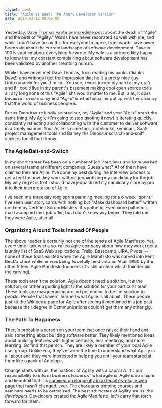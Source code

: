 ```yaml
---
layout: post
title: "Agile Is Dead: The Angry Developer Version"
date: 2014-03-12 00:00:00
---
```


Yesterday, [Dave Thomas wrote an incredible
post](http://pragdave.me/blog/2014/03/04/time-to-kill-agile/) about the death
of "Agile" and the birth of "Agility." Words have never resonated so well with
me, and while I don't have to say this for everyone to agree, truer words have
never been said about the current landscape of software development. Dave is
100% spot on about everything he wrote. My wife is also incredibly happy to
know that my constant complaining about software development has been validated
by another breathing human.

While I have never met Dave Thomas, from reading his books (thanks Dave!) and
writings I get the impression that he is a pretty nice guy. Unfortunately for
you, I'm not. You see, I work incredibly hard at my craft and if I could live
in my parent's basement making cool open source tools all day long none of this
"Agile" shit would matter to me. But, alas, it does because I need money and
"Agile" is what helps me put up with the disarray that the world of business
people is.

But as Dave has so kindly pointed out, my "Agile" and your "Agile" aren't the
same thing. My Agile (I'm going to stop quoting it now) is iterating quickly,
constantly reflecting and collaborating with the customer to deliver software
in a timely manner. Your Agile is name tags, notebooks, seminars, SaaS project
management tools and Barney the Dinosaur scratch-and-sniff stickers for all
that I know.

### The Agile Bait-and-Switch
In my short career I've been on a number of job interviews and have worked on
several teams at different companies. Guess what? All of them have claimed they
are Agile. I've done my best during the interview process to get a feel for how
they work without jeopardizing my candidacy for the job. My only regret is that
I should have jeopardized my candidacy more by pro into their interpretation of
Agile.

I've been in a three day long sprint planning meeting for a 6 week "sprint."
I've seen user story cards with nothing but "Make dashboard better" written on
them by Certified Scrum Masters. It's pathetic. Even more pathetic is that I
accepted their job offer, but I didn't know any better. They told me they were
Agile, after all.

### Organizing Around Tools Instead Of People
The above header is certainly not one of the tenets of Agile Manifesto. Yet,
every time I talk with a so-called Agile company about how they work I get a
laundry list of SaaS Web applications. Trello, Basecamp, JIRA, Pivotal -- none
of these tools existed when the Agile Manifesto was carved into Kent Beck's
chest while he was being forcefully held onto an Altair 8080 by the other
fifteen Agile Manifesto founders (it's still unclear which founder did the
carving).

These tools aren't the solution. Agile doesn't need a solution, it *is* the
solution, or rather a guiding light to the solution for your particular team.
These tools are masquerading around pretending to be the solution to *people*.
People that haven't learned what Agile is all about. These people just hit the
Wikipedia page for Agile after seeing it mentioned in a job post because their
degree in Communications couldn't get them any other gig.

### The Path To Happiness
There's probably a person on your team that once raised their hand and said
something about building software better. They likely mentioned ideas about
building features with higher certainty, less meetings, and more learning. Go
find that person. They are likely a member of your local Agile user group.
Unlike you, they've taken the time to understand what Agility is all about and
they were interested in helping you until your team stared at them like a pack
of Antelope.

Change starts with us, the bastions of Agility with a capital A. It's our
responsibility to inform business leaders of what agile is. Agile is so simple
and beautiful that it is [summed up eloquently in a Geocities-esque web
page](http://agilemanifesto.org/) that hasn't changed, ever. The charlatans
pimping courses and seminars needs to be ostracised. The best advocates of
Agility are us: *the developers*. Developers created the Agile Manifesto, let's
carry that torch forward for them.

